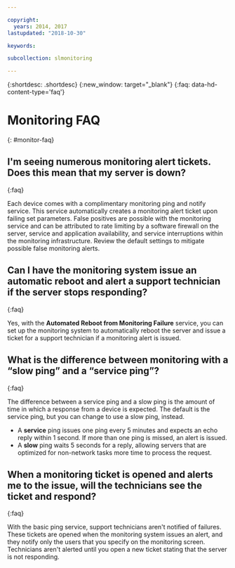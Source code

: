 ```yaml
---

copyright:
  years: 2014, 2017
lastupdated: "2018-10-30"

keywords:

subcollection: slmonitoring

---
```


{:shortdesc: .shortdesc}
{:new_window: target="_blank"}
{:faq: data-hd-content-type='faq'}

# Monitoring FAQ
{: #monitor-faq}

## I'm seeing numerous monitoring alert tickets. Does this mean that my server is down?
{:faq}

Each device comes with a complimentary monitoring ping and notify service. This service automatically creates a monitoring alert ticket upon failing set parameters. False positives are possible with the monitoring service and can be attributed to rate limiting by a software firewall on the server, service and application availability, and service interruptions within the monitoring infrastructure. Review the default settings to mitigate possible false monitoring alerts.

## Can I have the monitoring system issue an automatic reboot and alert a support technician if the server stops responding?
{:faq}

Yes, with the **Automated Reboot from Monitoring Failure** service, you can set up the monitoring system to automatically reboot the server and issue a ticket for a support technician if a monitoring alert is issued.

## What is the difference between monitoring with a “slow ping” and a “service ping”?
{:faq}

The difference between a service ping and a slow ping is the amount of time in which a response from a device is expected. The default is the service ping, but you can change to use a slow ping, instead.

* A **service** ping issues one ping every 5 minutes and expects an echo reply within 1 second. If more than one ping is missed, an alert is issued.
* A **slow** ping waits 5 seconds for a reply, allowing servers that are optimized for non-network tasks more time to process the request.


## When a monitoring ticket is opened and alerts me to the issue, will the technicians see the ticket and respond?
{:faq}

With the basic ping service, support technicians aren't notified of failures. These tickets are opened when the monitoring system issues an alert, and they notify only the users that you specify on the monitoring screen. Technicians aren't alerted until you open a new ticket stating that the server is not responding.
